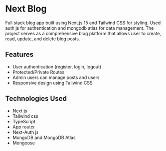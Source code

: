 # Next Blog
Full stack blog app built using Next.js 15 and Tailwind CSS for styling. Used auth js for authentication and mongodb atlas for data management. The project serves as a comprehensive blog platform that allows user to create, read, update, and delete blog posts.


## Features
- User authentication (register, login, logout)
- Protected/Private Routes
- Admin users can manage posts and users
- Responsive design using Tailwind CSS


## Technologies Used
- Next js
- Tailwind css
- TypeScript
- App router
- Next-Auth js
- MongoDB and MongoDB Atlas
- Mongoose